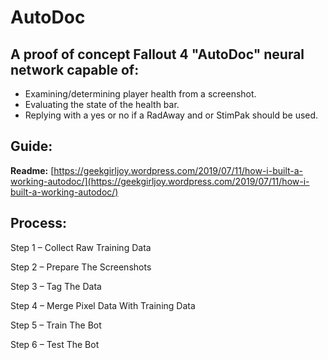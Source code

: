 # AutoDoc

## A proof of concept Fallout 4 "AutoDoc" neural network capable of:

* Examining/determining player health from a screenshot.
* Evaluating the state of the health bar.
* Replying with a yes or no if a RadAway and or StimPak should be used.


## Guide: 

**Readme:** [https://geekgirljoy.wordpress.com/2019/07/11/how-i-built-a-working-autodoc/](https://geekgirljoy.wordpress.com/2019/07/11/how-i-built-a-working-autodoc/)


## Process: 
Step 1 – Collect Raw Training Data

Step 2 – Prepare The Screenshots

Step 3 – Tag The Data

Step 4 – Merge Pixel Data With Training Data

Step 5 – Train The Bot

Step 6 – Test The Bot
